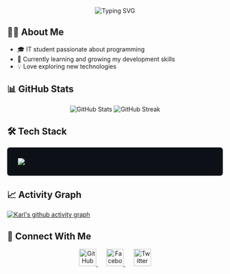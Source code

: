 <div align="center">
  <img src="https://readme-typing-svg.demolab.com?font=Fira+Code&pause=1000&color=A9FEF7&center=true&vCenter=true&width=435&lines=Hi+there%2C+I'm+Karl!+👋;IT+Student+%7C+Developer;Trying+to+be+better+at+Programming" alt="Typing SVG" />
</div>

## 👨‍💻 About Me

- 🎓 IT student passionate about programming
- 🌱 Currently learning and growing my development skills
- 💡 Love exploring new technologies

## 📊 GitHub Stats

<div align="center">
  <img src="https://github-readme-stats.vercel.app/api?username=karl2522&show_icons=true&theme=radical" alt="GitHub Stats" />
  <img src="https://github-readme-streak-stats.herokuapp.com/?user=karl2522&theme=radical" alt="GitHub Streak" />

</div>

## 🛠️ Tech Stack

<div align="left" style="background-color: #0d1117; padding: 25px; border-radius: 6px;">
  <img src="https://skillicons.dev/icons?i=html,css,js,python,java,react,nodejs,django,vite,git,vscode,mysql" />
</div>



## 📈 Activity Graph
[![Karl's github activity graph](https://github-readme-activity-graph.vercel.app/graph?username=karl2522&theme=react-dark)](https://github.com/ashutosh00710/github-readme-activity-graph)

## 🤝 Connect With Me
<div align="center">
  <a href="https://github.com/karl2522" style="margin: 0 10px;">
    <img src="https://cdn.jsdelivr.net/npm/simple-icons@v10/icons/github.svg" alt="GitHub" width="40" height="40" style="fill: #181717;" />
  </a>
  <a href="https://www.facebook.com/in/jaredkarl2" style="margin: 0 10px;">
    <img src="https://cdn.jsdelivr.net/npm/simple-icons@v10/icons/facebook.svg" alt="Facebook" width="40" height="40" style="fill: #1877F2;" />
  </a>
  <a href="https://x.com/jaerhead" style="margin: 0 10px;">
    <img src="https://cdn.jsdelivr.net/npm/simple-icons@v10/icons/x.svg" alt="Twitter" width="40" height="40" style="fill: #1DA1F2;" />
  </a>
</div>
